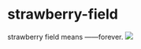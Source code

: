 # strawberry-field
strawberry field means ——forever.
![](https://qqpublic.qpic.cn/qq_public/0/0-2871340056-6C2B0EB51F1181F6F45C77D9898A985B/900)
